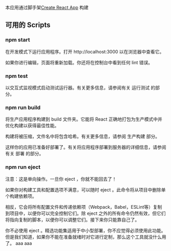 本应用通过脚手架[Create React App](https://github.com/facebook/create-react-app) 构建
## 可用的 Scripts

### npm start
在开发模式下运行应用程序。打开 http://localhost:3000 以在浏览器中查看它。

如果你进行编辑，页面将重新加载。你还将在控制台中看到任何 lint 错误。

### npm test
以交互式监视模式启动测试运行器。有关更多信息，请参阅有关 运行测试 的部分。

### npm run build
将生产应用程序构建到 build 文件夹。它能将 React 正确地打包为生产模式中并优化构建以获得最佳性能。

构建将被压缩，文件名中将包含哈希。有关更多信息，请参阅 生产构建 部分。

这样你的应用已准备好部署了。有关将应用程序部署到服务器的详细信息，请参阅有关 部署 的部分。

### npm run eject
注意：这是单向操作。一旦你 eject ，你就不能回去了！

如果你对构建工具和配置选项不满意，可以随时 eject 。此命令将从项目中删除单个构建依赖项。

相反，它会将所有配置文件和传递依赖项（Webpack，Babel，ESLint等）复制到项目中，以便你可以完全控制它们。除 eject 之外的所有命令仍然有效，但它们将指向复制的脚本，以便你可以调整它们。接下来你只能靠自己了。

你不必使用 eject 。精选功能集适用于中小型部署，你不应觉得必须使用此功能。但是我们知道，如果你不能在准备就绪时对它进行定制，那么这个工具就没什么用了。
aaa
aaa
